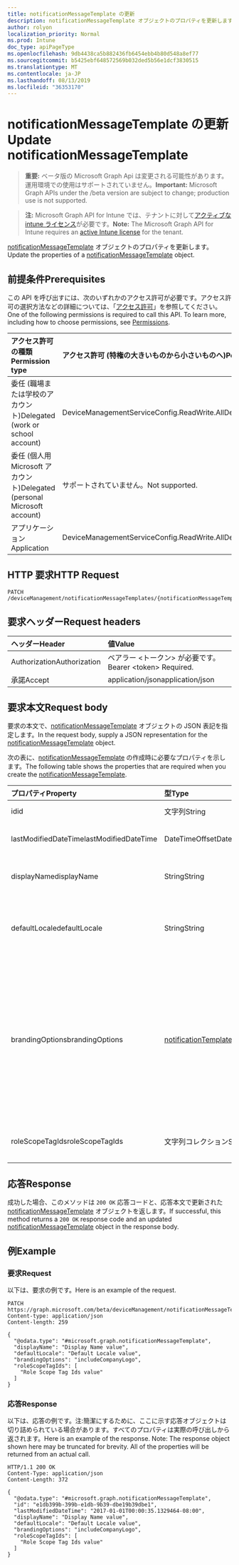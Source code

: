 ```yaml
---
title: notificationMessageTemplate の更新
description: notificationMessageTemplate オブジェクトのプロパティを更新します。
author: rolyon
localization_priority: Normal
ms.prod: Intune
doc_type: apiPageType
ms.openlocfilehash: 9db4438ca5b882436fb6454ebb4b80d548a8ef77
ms.sourcegitcommit: b5425ebf648572569b032ded5b56e1dcf3830515
ms.translationtype: MT
ms.contentlocale: ja-JP
ms.lasthandoff: 08/13/2019
ms.locfileid: "36353170"
---
```

# <a name="update-notificationmessagetemplate"></a><span data-ttu-id="c5e2e-103">notificationMessageTemplate の更新</span><span class="sxs-lookup"><span data-stu-id="c5e2e-103">Update notificationMessageTemplate</span></span>

> <span data-ttu-id="c5e2e-104">**重要:** ベータ版の Microsoft Graph Api は変更される可能性があります。運用環境での使用はサポートされていません。</span><span class="sxs-lookup"><span data-stu-id="c5e2e-104">**Important:** Microsoft Graph APIs under the /beta version are subject to change; production use is not supported.</span></span>

> <span data-ttu-id="c5e2e-105">**注:** Microsoft Graph API for Intune では、テナントに対して[アクティブな intune ライセンス](https://go.microsoft.com/fwlink/?linkid=839381)が必要です。</span><span class="sxs-lookup"><span data-stu-id="c5e2e-105">**Note:** The Microsoft Graph API for Intune requires an [active Intune license](https://go.microsoft.com/fwlink/?linkid=839381) for the tenant.</span></span>

<span data-ttu-id="c5e2e-106">[notificationMessageTemplate](../resources/intune-notification-notificationmessagetemplate.md) オブジェクトのプロパティを更新します。</span><span class="sxs-lookup"><span data-stu-id="c5e2e-106">Update the properties of a [notificationMessageTemplate](../resources/intune-notification-notificationmessagetemplate.md) object.</span></span>

## <a name="prerequisites"></a><span data-ttu-id="c5e2e-107">前提条件</span><span class="sxs-lookup"><span data-stu-id="c5e2e-107">Prerequisites</span></span>
<span data-ttu-id="c5e2e-p101">この API を呼び出すには、次のいずれかのアクセス許可が必要です。アクセス許可の選択方法などの詳細については、「[アクセス許可](/graph/permissions-reference)」を参照してください。</span><span class="sxs-lookup"><span data-stu-id="c5e2e-p101">One of the following permissions is required to call this API. To learn more, including how to choose permissions, see [Permissions](/graph/permissions-reference).</span></span>

|<span data-ttu-id="c5e2e-110">アクセス許可の種類</span><span class="sxs-lookup"><span data-stu-id="c5e2e-110">Permission type</span></span>|<span data-ttu-id="c5e2e-111">アクセス許可 (特権の大きいものから小さいものへ)</span><span class="sxs-lookup"><span data-stu-id="c5e2e-111">Permissions (from most to least privileged)</span></span>|
|:---|:---|
|<span data-ttu-id="c5e2e-112">委任 (職場または学校のアカウント)</span><span class="sxs-lookup"><span data-stu-id="c5e2e-112">Delegated (work or school account)</span></span>|<span data-ttu-id="c5e2e-113">DeviceManagementServiceConfig.ReadWrite.All</span><span class="sxs-lookup"><span data-stu-id="c5e2e-113">DeviceManagementServiceConfig.ReadWrite.All</span></span>|
|<span data-ttu-id="c5e2e-114">委任 (個人用 Microsoft アカウント)</span><span class="sxs-lookup"><span data-stu-id="c5e2e-114">Delegated (personal Microsoft account)</span></span>|<span data-ttu-id="c5e2e-115">サポートされていません。</span><span class="sxs-lookup"><span data-stu-id="c5e2e-115">Not supported.</span></span>|
|<span data-ttu-id="c5e2e-116">アプリケーション</span><span class="sxs-lookup"><span data-stu-id="c5e2e-116">Application</span></span>|<span data-ttu-id="c5e2e-117">DeviceManagementServiceConfig.ReadWrite.All</span><span class="sxs-lookup"><span data-stu-id="c5e2e-117">DeviceManagementServiceConfig.ReadWrite.All</span></span>|

## <a name="http-request"></a><span data-ttu-id="c5e2e-118">HTTP 要求</span><span class="sxs-lookup"><span data-stu-id="c5e2e-118">HTTP Request</span></span>
<!-- {
  "blockType": "ignored"
}
-->
``` http
PATCH /deviceManagement/notificationMessageTemplates/{notificationMessageTemplateId}
```

## <a name="request-headers"></a><span data-ttu-id="c5e2e-119">要求ヘッダー</span><span class="sxs-lookup"><span data-stu-id="c5e2e-119">Request headers</span></span>
|<span data-ttu-id="c5e2e-120">ヘッダー</span><span class="sxs-lookup"><span data-stu-id="c5e2e-120">Header</span></span>|<span data-ttu-id="c5e2e-121">値</span><span class="sxs-lookup"><span data-stu-id="c5e2e-121">Value</span></span>|
|:---|:---|
|<span data-ttu-id="c5e2e-122">Authorization</span><span class="sxs-lookup"><span data-stu-id="c5e2e-122">Authorization</span></span>|<span data-ttu-id="c5e2e-123">ベアラー &lt;トークン&gt; が必要です。</span><span class="sxs-lookup"><span data-stu-id="c5e2e-123">Bearer &lt;token&gt; Required.</span></span>|
|<span data-ttu-id="c5e2e-124">承諾</span><span class="sxs-lookup"><span data-stu-id="c5e2e-124">Accept</span></span>|<span data-ttu-id="c5e2e-125">application/json</span><span class="sxs-lookup"><span data-stu-id="c5e2e-125">application/json</span></span>|

## <a name="request-body"></a><span data-ttu-id="c5e2e-126">要求本文</span><span class="sxs-lookup"><span data-stu-id="c5e2e-126">Request body</span></span>
<span data-ttu-id="c5e2e-127">要求の本文で、[notificationMessageTemplate](../resources/intune-notification-notificationmessagetemplate.md) オブジェクトの JSON 表記を指定します。</span><span class="sxs-lookup"><span data-stu-id="c5e2e-127">In the request body, supply a JSON representation for the [notificationMessageTemplate](../resources/intune-notification-notificationmessagetemplate.md) object.</span></span>

<span data-ttu-id="c5e2e-128">次の表に、[notificationMessageTemplate](../resources/intune-notification-notificationmessagetemplate.md) の作成時に必要なプロパティを示します。</span><span class="sxs-lookup"><span data-stu-id="c5e2e-128">The following table shows the properties that are required when you create the [notificationMessageTemplate](../resources/intune-notification-notificationmessagetemplate.md).</span></span>

|<span data-ttu-id="c5e2e-129">プロパティ</span><span class="sxs-lookup"><span data-stu-id="c5e2e-129">Property</span></span>|<span data-ttu-id="c5e2e-130">型</span><span class="sxs-lookup"><span data-stu-id="c5e2e-130">Type</span></span>|<span data-ttu-id="c5e2e-131">説明</span><span class="sxs-lookup"><span data-stu-id="c5e2e-131">Description</span></span>|
|:---|:---|:---|
|<span data-ttu-id="c5e2e-132">id</span><span class="sxs-lookup"><span data-stu-id="c5e2e-132">id</span></span>|<span data-ttu-id="c5e2e-133">文字列</span><span class="sxs-lookup"><span data-stu-id="c5e2e-133">String</span></span>|<span data-ttu-id="c5e2e-134">エンティティのキー。</span><span class="sxs-lookup"><span data-stu-id="c5e2e-134">Key of the entity.</span></span>|
|<span data-ttu-id="c5e2e-135">lastModifiedDateTime</span><span class="sxs-lookup"><span data-stu-id="c5e2e-135">lastModifiedDateTime</span></span>|<span data-ttu-id="c5e2e-136">DateTimeOffset</span><span class="sxs-lookup"><span data-stu-id="c5e2e-136">DateTimeOffset</span></span>|<span data-ttu-id="c5e2e-137">オブジェクトの最終更新の DateTime。</span><span class="sxs-lookup"><span data-stu-id="c5e2e-137">DateTime the object was last modified.</span></span>|
|<span data-ttu-id="c5e2e-138">displayName</span><span class="sxs-lookup"><span data-stu-id="c5e2e-138">displayName</span></span>|<span data-ttu-id="c5e2e-139">String</span><span class="sxs-lookup"><span data-stu-id="c5e2e-139">String</span></span>|<span data-ttu-id="c5e2e-140">通知メッセージ テンプレートの表示名。</span><span class="sxs-lookup"><span data-stu-id="c5e2e-140">Display name for the Notification Message Template.</span></span>|
|<span data-ttu-id="c5e2e-141">defaultLocale</span><span class="sxs-lookup"><span data-stu-id="c5e2e-141">defaultLocale</span></span>|<span data-ttu-id="c5e2e-142">String</span><span class="sxs-lookup"><span data-stu-id="c5e2e-142">String</span></span>|<span data-ttu-id="c5e2e-143">要求されたロケールが使用できないときにフォールバックする既定のロケール。</span><span class="sxs-lookup"><span data-stu-id="c5e2e-143">The default locale to fallback onto when the requested locale is not available.</span></span>|
|<span data-ttu-id="c5e2e-144">brandingOptions</span><span class="sxs-lookup"><span data-stu-id="c5e2e-144">brandingOptions</span></span>|[<span data-ttu-id="c5e2e-145">notificationTemplateBrandingOptions</span><span class="sxs-lookup"><span data-stu-id="c5e2e-145">notificationTemplateBrandingOptions</span></span>](../resources/intune-notification-notificationtemplatebrandingoptions.md)|<span data-ttu-id="c5e2e-146">メッセージ テンプレートのブランド化オプション。</span><span class="sxs-lookup"><span data-stu-id="c5e2e-146">The Message Template Branding Options.</span></span> <span data-ttu-id="c5e2e-147">ブランド化は、Intune 管理コンソールで定義されます。</span><span class="sxs-lookup"><span data-stu-id="c5e2e-147">Branding is defined in the Intune Admin Console.</span></span> <span data-ttu-id="c5e2e-148">可能な値は、`none`、`includeCompanyLogo`、`includeCompanyName`、`includeContactInformation` です。</span><span class="sxs-lookup"><span data-stu-id="c5e2e-148">Possible values are: `none`, `includeCompanyLogo`, `includeCompanyName`, `includeContactInformation`.</span></span>|
|<span data-ttu-id="c5e2e-149">roleScopeTagIds</span><span class="sxs-lookup"><span data-stu-id="c5e2e-149">roleScopeTagIds</span></span>|<span data-ttu-id="c5e2e-150">文字列コレクション</span><span class="sxs-lookup"><span data-stu-id="c5e2e-150">String collection</span></span>|<span data-ttu-id="c5e2e-151">このエンティティインスタンスの範囲タグのリスト。</span><span class="sxs-lookup"><span data-stu-id="c5e2e-151">List of Scope Tags for this Entity instance.</span></span>|



## <a name="response"></a><span data-ttu-id="c5e2e-152">応答</span><span class="sxs-lookup"><span data-stu-id="c5e2e-152">Response</span></span>
<span data-ttu-id="c5e2e-153">成功した場合、このメソッドは `200 OK` 応答コードと、応答本文で更新された [notificationMessageTemplate](../resources/intune-notification-notificationmessagetemplate.md) オブジェクトを返します。</span><span class="sxs-lookup"><span data-stu-id="c5e2e-153">If successful, this method returns a `200 OK` response code and an updated [notificationMessageTemplate](../resources/intune-notification-notificationmessagetemplate.md) object in the response body.</span></span>

## <a name="example"></a><span data-ttu-id="c5e2e-154">例</span><span class="sxs-lookup"><span data-stu-id="c5e2e-154">Example</span></span>

### <a name="request"></a><span data-ttu-id="c5e2e-155">要求</span><span class="sxs-lookup"><span data-stu-id="c5e2e-155">Request</span></span>
<span data-ttu-id="c5e2e-156">以下は、要求の例です。</span><span class="sxs-lookup"><span data-stu-id="c5e2e-156">Here is an example of the request.</span></span>
``` http
PATCH https://graph.microsoft.com/beta/deviceManagement/notificationMessageTemplates/{notificationMessageTemplateId}
Content-type: application/json
Content-length: 259

{
  "@odata.type": "#microsoft.graph.notificationMessageTemplate",
  "displayName": "Display Name value",
  "defaultLocale": "Default Locale value",
  "brandingOptions": "includeCompanyLogo",
  "roleScopeTagIds": [
    "Role Scope Tag Ids value"
  ]
}
```

### <a name="response"></a><span data-ttu-id="c5e2e-157">応答</span><span class="sxs-lookup"><span data-stu-id="c5e2e-157">Response</span></span>
<span data-ttu-id="c5e2e-p103">以下は、応答の例です。注:簡潔にするために、ここに示す応答オブジェクトは切り詰められている場合があります。すべてのプロパティは実際の呼び出しから返されます。</span><span class="sxs-lookup"><span data-stu-id="c5e2e-p103">Here is an example of the response. Note: The response object shown here may be truncated for brevity. All of the properties will be returned from an actual call.</span></span>
``` http
HTTP/1.1 200 OK
Content-Type: application/json
Content-Length: 372

{
  "@odata.type": "#microsoft.graph.notificationMessageTemplate",
  "id": "e1db399b-399b-e1db-9b39-dbe19b39dbe1",
  "lastModifiedDateTime": "2017-01-01T00:00:35.1329464-08:00",
  "displayName": "Display Name value",
  "defaultLocale": "Default Locale value",
  "brandingOptions": "includeCompanyLogo",
  "roleScopeTagIds": [
    "Role Scope Tag Ids value"
  ]
}
```






